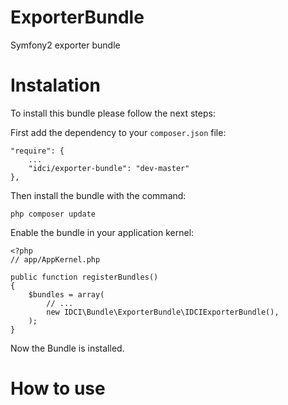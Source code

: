 ExporterBundle
==============

Symfony2 exporter bundle


Instalation
===========

To install this bundle please follow the next steps:

First add the dependency to your `composer.json` file:

    "require": {
        ...
        "idci/exporter-bundle": "dev-master"
    },

Then install the bundle with the command:

    php composer update

Enable the bundle in your application kernel:

    <?php
    // app/AppKernel.php

    public function registerBundles()
    {
        $bundles = array(
            // ...
            new IDCI\Bundle\ExporterBundle\IDCIExporterBundle(),
        );
    }

Now the Bundle is installed.


How to use
==========
